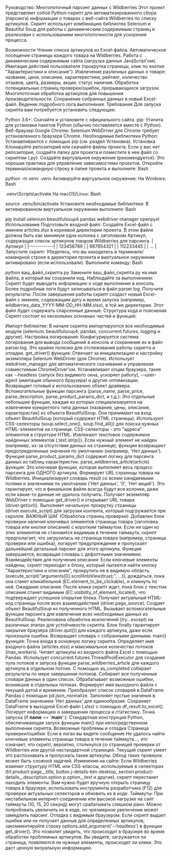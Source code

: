 Руководство: Многопоточный парсинг данных с Wildberries
Этот проект представляет собой Python-скрипт для автоматизированного сбора (парсинга) информации о товарах с веб-сайта Wildberries по списку артикулов. Скрипт использует комбинацию библиотек Selenium и Beautiful Soup для работы с динамическим содержимым страниц и реализован с использованием многопоточности для ускорения процесса.

Возможности
Чтение списка артикулов из Excel-файла.
Автоматическое посещение страницы каждого товара на Wildberries.
Работа с динамическим содержимым сайта (загрузка данных JavaScript'ом).
Имитация действий пользователя (прокрутка страницы, клик по кнопке "Характеристики и описание").
Извлечение различных данных о товаре: название, цена, описание, характеристики, рейтинг, количество отзывов, цвета, размеры, акции, статус наличия.
Обработка потенциальных страниц проверки/ошибок, прерывающихся загрузок.
Многопоточная обработка артикулов для повышения производительности.
Сохранение собранных данных в новый Excel-файл.
Ведение подробного лога выполнения.
Требования
Для запуска скрипта вам потребуется установить следующее:

Python 3.6+: Скачайте и установите с официального сайта.
pip: Утилита для установки пакетов Python (обычно поставляется вместе с Python).
Веб-браузер Google Chrome: Selenium WebDriver для Chrome требует установленного браузера Chrome.
Необходимые библиотеки Python: Устанавливаются с помощью pip (см. раздел Установка).
Установка
Клонируйте репозиторий или скачайте файлы проекта: Если у вас нет репозитория, создайте папку для проекта и поместите в нее файл со скриптом (.py).
Создайте виртуальное окружение (рекомендуется): Это хорошая практика для управления зависимостями проектов. Откройте терминал/командную строку в папке проекта и выполните:
Bash

python -m venv .venv
Активируйте виртуальное окружение:
На Windows:
Bash

.venv\Scripts\activate
На macOS/Linux:
Bash

source .venv/bin/activate
Установите необходимые библиотеки: В активированном виртуальном окружении выполните:
Bash

pip install selenium beautifulsoup4 pandas webdriver-manager openpyxl
Использование
Подготовьте входной файл: Создайте Excel-файл с именем articles.xlsx в корневой директории проекта. В этом файле должна быть как минимум одна колонка с заголовком Артикул, содержащая список артикулов товаров Wildberries для парсинга.
| Артикул    |
|------------|
| 123456789  |
| 987654321  |
| 112233445  |
| ...        |
Запустите скрипт: Убедитесь, что вы находитесь в терминале/командной строке в директории проекта и виртуальное окружение активировано (если использовали). Выполните команду:
Bash

python ваш_файл_скрипта.py
Замените ваш_файл_скрипта.py на имя файла, в который вы сохранили код.
Наблюдайте за выполнением: Скрипт будет выводить информацию о ходе выполнения в консоль. Более подробные логи будут записываться в файл parser.log.
Получите результаты: После завершения работы скрипт создаст новый Excel-файл с именем, содержащим дату и время запуска (например, wildberries_data_YYYY-MM-DD_HH-MM.xlsx), в той же директории. Этот файл будет содержать спарсенные данные.
Структура кода и пояснения
Скрипт состоит из нескольких основных частей и функций:

Импорт библиотек: В начале скрипта импортируются все необходимые модули (selenium, beautifulsoup4, pandas, concurrent.futures, logging и другие).
Настройка логирования: Конфигурируется система логирования для вывода сообщений в консоль и сохранения их в файл parser.log. Это крайне полезно для отслеживания работы скрипта и отладки.
get_driver() функция:
Отвечает за инициализацию и настройку экземпляра Selenium WebDriver (для Chrome).
Использует webdriver_manager для автоматического скачивания и управления совместимым ChromeDriver'ом.
Устанавливает опции браузера, такие как --headless (запуск без видимого окна, ускоряет работу), --user-agent (имитация обычного браузера) и другие оптимизации.
Возвращает готовый к использованию объект драйвера.
Вспомогательные функции парсинга (parse_name, parse_price, parse_description, parse_product_params_dict, и т.д.):
Это отдельные небольшие функции, каждая из которых специализируется на извлечении конкретного типа данных (названия, цены, описания, характеристик) из объекта BeautifulSoup.
Они принимают на вход объект BeautifulSoup (который содержит HTML страницы).
Используют CSS-селекторы (soup.select_one(), soup.find_all()) для поиска нужных HTML-элементов на странице. CSS-селекторы - это "адреса" элементов в структуре HTML.
Извлекают текстовое содержимое найденных элементов (.text.strip()).
Если нужный элемент не найден (например, из-за отсутствия данных на странице), функции возвращают предопределенные значения по умолчанию (например, 'Нет данных').
Функция parse_product_params_dict содержит логику для парсинга данных из таблиц характеристик.
parse_wildberries_article(article) функция:
Это ключевая функция, которая выполняет весь процесс парсинга для ОДНОГО артикула.
Формирует URL страницы товара на Wildberries.
Инициализирует словарь result со всеми ожидаемыми полями и значениями по умолчанию ('Нет данных', '0', 'Нет акций'). Это гарантирует, что в финальном файле всегда будут все колонки, даже если какие-то данные не удалось получить.
Получает экземпляр WebDriver с помощью get_driver() и открывает URL товара (driver.get(url)).
Выполняет начальную прокрутку страницы (driver.execute_script) для загрузки контента, который подгружается при скролле.
ВАЖНЫЙ ШАГ (Обработка страниц проверки): Добавлен блок проверки наличия ключевых элементов страницы товара (заголовка товара или кнопки описания) с коротким таймаутом. Если ни один из этих элементов не становится видимым в течение таймаута, скрипт предполагает, что загрузилась не страница товара (например, страница проверки или ошибка), логирует предупреждение и пропускает дальнейший детальный парсинг для этого артикула. Функция завершается, возвращая словарь с дефолтными значениями.
Взаимодействие для получения описания: Если ключевые элементы найдены, скрипт переходит к блоку, который пытается найти кнопку "Характеристики и описание", прокрутить ее в видимую область (execute_script("arguments[0].scrollIntoView(true);", ...)), дождаться, пока она станет кликабельной (EC.element_to_be_clickable), и кликнуть по ней.
Ожидание описания: После клика скрипт ждет, пока блок с текстом описания станет видимым (EC.visibility_of_element_located), что подтверждает успешное открытие блока.
Получает актуальный HTML-код страницы после всех взаимодействий (driver.page_source).
Создает объект BeautifulSoup из полученного HTML.
Вызывает вспомогательные функции парсинга для извлечения всех необходимых данных из BeautifulSoup.
Реализована обработка исключений (try...except) на различных этапах для устойчивости скрипта.
Блок finally гарантирует закрытие браузера (driver.quit()) для каждого артикула, даже если произошла ошибка.
Возвращает словарь с собранными данными.
main() функция:
Точка входа в основную логику скрипта.
Определяет имя входного файла (articles.xlsx) и максимальное количество потоков (max_workers).
Читает артикулы из входного файла Excel с помощью Pandas.
Использует concurrent.futures.ThreadPoolExecutor для создания пула потоков и запуска функции parse_wildberries_article для каждого артикула в отдельном потоке.
С помощью as_completed собирает результаты по мере завершения потоков.
Собирает все полученные словари данных в один список.
Обрабатывает возможные ошибки, возникшие в отдельных потоках.
Формирует имя выходного файла с текущей датой и временем.
Преобразует список словарей в DataFrame Pandas с помощью pd.json_normalize.
Заполняет пустые значения в DataFrame значением 'Нет данных' для единообразия.
Сохраняет DataFrame в выходной Excel-файл (.xlsx) с помощью df_result.to_excel().
Логирует информацию о завершении процесса и статистику.
Точка запуска (if __name__ == '__main__':): Стандартная конструкция Python, обеспечивающая запуск функции main() при непосредственном выполнении скрипта.
Возможные проблемы и отладка
Страница проверки/ошибки: Если в логах вы видите сообщение Не удалось найти ключевые элементы страницы товара в течение таймаута..., это означает, что скрипт, вероятно, столкнулся со страницей проверки от Wildberries или другой нестандартной страницей. Текущий скрипт умеет это распознавать и пропускать такие артикулы. Обход таких проверок может быть сложной задачей.
Изменения на сайте: Если Wildberries изменит структуру HTML или CSS-классы, используемые в селекторах (h1.product-page__title, button.j-details-btn-desktop, section.product-details__description.option p.option__text и другие), скрипт перестанет находить элементы. Вам нужно будет вручную открыть страницу товара в браузере, использовать инструменты разработчика (F12) для проверки актуальных селекторов и обновить их в коде.
Таймауты: При нестабильном интернет-соединении или высокой нагрузке на сайт таймауты (10, 15, 20 секунд) могут срабатывать слишком рано. Можно попробовать увеличить их в коде, но чрезмерное увеличение может замедлить парсинг.
Отладка с видимым браузером: Если скрипт выдает ошибки или не получает данные для определенных артикулов, закомментируйте строку options.add_argument('--headless') в функции get_driver(). Это позволит увидеть, что происходит в браузере во время обработки проблемных артикулов. Вы увидите, загружается ли страница, появляются ли нужные элементы, происходят ли клики. Это даст ценную визуальную информацию.